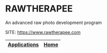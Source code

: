 # RAWTHERAPEE
 
 An advanced raw photo development program
 
 SITE: https://www.rawtherapee.com

 | [Applications](https://portable-linux-apps.github.io/apps.html) | [Home](https://portable-linux-apps.github.io)
 | --- | --- |

